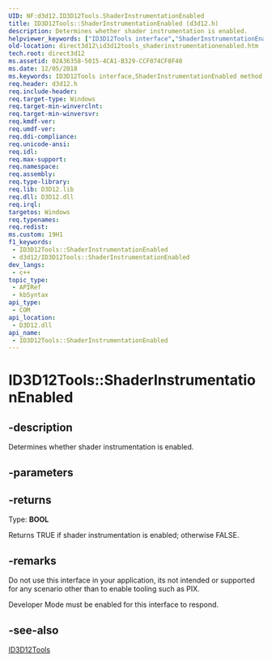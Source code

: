 ```yaml
---
UID: NF:d3d12.ID3D12Tools.ShaderInstrumentationEnabled
title: ID3D12Tools::ShaderInstrumentationEnabled (d3d12.h)
description: Determines whether shader instrumentation is enabled.
helpviewer_keywords: ["ID3D12Tools interface","ShaderInstrumentationEnabled method","ID3D12Tools.ShaderInstrumentationEnabled","ID3D12Tools::ShaderInstrumentationEnabled","ShaderInstrumentationEnabled","ShaderInstrumentationEnabled method","ShaderInstrumentationEnabled method","ID3D12Tools interface","d3d12/ID3D12Tools::ShaderInstrumentationEnabled","direct3d12.id3d12tools_shaderinstrumentationenabled"]
old-location: direct3d12\id3d12tools_shaderinstrumentationenabled.htm
tech.root: direct3d12
ms.assetid: 02A36358-5015-4CA1-B329-CCF074CF8F40
ms.date: 12/05/2018
ms.keywords: ID3D12Tools interface,ShaderInstrumentationEnabled method, ID3D12Tools.ShaderInstrumentationEnabled, ID3D12Tools::ShaderInstrumentationEnabled, ShaderInstrumentationEnabled, ShaderInstrumentationEnabled method, ShaderInstrumentationEnabled method,ID3D12Tools interface, d3d12/ID3D12Tools::ShaderInstrumentationEnabled, direct3d12.id3d12tools_shaderinstrumentationenabled
req.header: d3d12.h
req.include-header: 
req.target-type: Windows
req.target-min-winverclnt: 
req.target-min-winversvr: 
req.kmdf-ver: 
req.umdf-ver: 
req.ddi-compliance: 
req.unicode-ansi: 
req.idl: 
req.max-support: 
req.namespace: 
req.assembly: 
req.type-library: 
req.lib: D3D12.lib
req.dll: D3D12.dll
req.irql: 
targetos: Windows
req.typenames: 
req.redist: 
ms.custom: 19H1
f1_keywords:
 - ID3D12Tools::ShaderInstrumentationEnabled
 - d3d12/ID3D12Tools::ShaderInstrumentationEnabled
dev_langs:
 - c++
topic_type:
 - APIRef
 - kbSyntax
api_type:
 - COM
api_location:
 - D3D12.dll
api_name:
 - ID3D12Tools::ShaderInstrumentationEnabled
---
```


# ID3D12Tools::ShaderInstrumentationEnabled


## -description

Determines whether shader instrumentation is enabled.

## -parameters

## -returns

Type: <b>BOOL</b>

Returns TRUE if shader instrumentation is enabled; otherwise FALSE.

## -remarks

Do not use this interface in your application, its not intended or supported for any scenario other than to enable tooling such as PIX.

Developer Mode must be enabled for this interface to respond.

## -see-also

<a href="/windows/desktop/api/d3d12/nn-d3d12-id3d12tools">ID3D12Tools</a>

